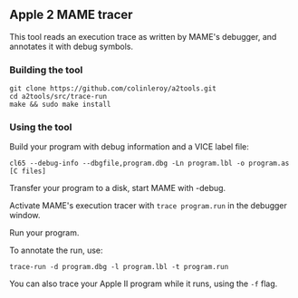## Apple 2 MAME tracer

This tool reads an execution trace as written by MAME's debugger,
and annotates it with debug symbols. 

### Building the tool
```
git clone https://github.com/colinleroy/a2tools.git
cd a2tools/src/trace-run
make && sudo make install
```

### Using the tool

Build your program with debug information and a VICE label file:
```
cl65 --debug-info --dbgfile,program.dbg -Ln program.lbl -o program.as [C files] 
```

Transfer your program to a disk, start MAME with -debug.

Activate MAME's execution tracer with `trace program.run` in the debugger window.

Run your program.

To annotate the run, use:
```
trace-run -d program.dbg -l program.lbl -t program.run
```

You can also trace your Apple II program while it runs, using the `-f` flag.
